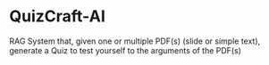# QuizCraft-AI
RAG System that, given one or multiple PDF(s) (slide or simple text), generate a Quiz to test yourself to the arguments of the PDF(s)
